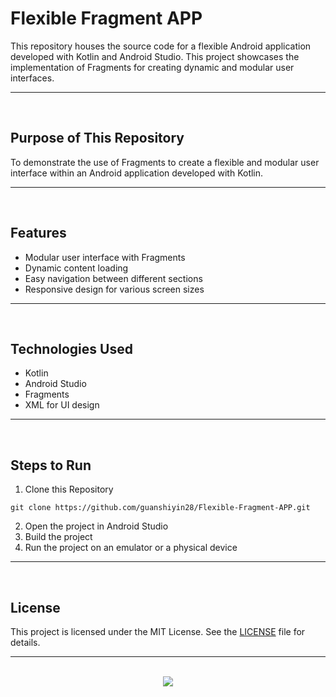 # Flexible Fragment APP

This repository houses the source code for a flexible Android application developed with Kotlin and Android Studio. This project showcases the implementation of Fragments for creating dynamic and modular user interfaces.

<hr><br>

## Purpose of This Repository

To demonstrate the use of Fragments to create a flexible and modular user interface within an Android application developed with Kotlin.

<hr><br>

## Features

- Modular user interface with Fragments
- Dynamic content loading
- Easy navigation between different sections
- Responsive design for various screen sizes

<hr><br>

## Technologies Used

- Kotlin
- Android Studio
- Fragments
- XML for UI design

<hr><br>

## Steps to Run

1. Clone this Repository

```
git clone https://github.com/guanshiyin28/Flexible-Fragment-APP.git
```

2. Open the project in Android Studio
3. Build the project
4. Run the project on an emulator or a physical device

<hr><br>

## License

This project is licensed under the MIT License. See the [LICENSE](LICENSE) file for details.

<hr><br>

<div align="center">
  <a href="https://www.instagram.com/guanshiyin_/">
     <img src="https://capsule-render.vercel.app/api?type=waving&height=200&color=20:72aae3,100:cadbf5&section=footer&reversal=false&textBg=false&fontAlignY=50&descAlign=48&descAlignY=59"/>
  </a>
</div>
